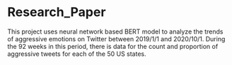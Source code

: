 # Research_Paper

This project uses neural network based BERT model to analyze the trends of aggressive emotions on Twitter between 2019/1/1 and 2020/10/1. During the 92 weeks in this period, there is data for the count and proportion of aggressive tweets for each of the 50 US states. 


